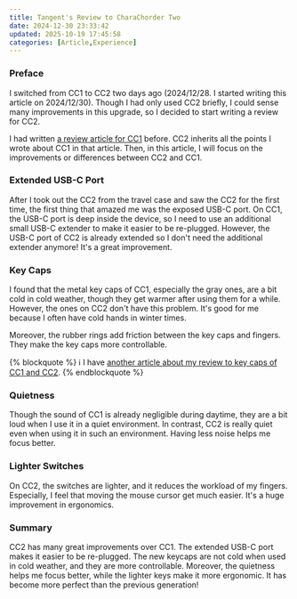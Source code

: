 ```yaml
---
title: Tangent's Review to CharaChorder Two
date: 2024-12-30 23:33:42
updated: 2025-10-19 17:45:58
categories: [Article,Experience]
---
```


### Preface

I switched from CC1 to CC2 two days ago (2024/12/28. I started writing this article on 2024/12/30). Though I had only used CC2 briefly, I could sense many improvements in this upgrade, so I decided to start writing a review for CC2.

I had written <a href="{% post_path tangent-s-review-to-charachorder-one %}">a review article for CC1</a> before. CC2 inherits all the points I wrote about CC1 in that article. Then, in this article, I will focus on the improvements or differences between CC2 and CC1.

### Extended USB-C Port

After I took out the CC2 from the travel case and saw the CC2 for the first time, the first thing that amazed me was the exposed USB-C port. On CC1, the USB-C port is deep inside the device, so I need to use an additional small USB-C extender to make it easier to be re-plugged. However, the USB-C port of CC2 is already extended so I don't need the additional extender anymore! It's a great improvement.

### Key Caps

I found that the metal key caps of CC1, especially the gray ones, are a bit cold in cold weather, though they get warmer after using them for a while. However, the ones on CC2 don't have this problem. It's good for me because I often have cold hands in winter times.

Moreover, the rubber rings add friction between the key caps and fingers. They make the key caps more controllable.

{% blockquote %}
:information_source: I have <a href="{% post_path tangent-s-review-to-key-caps-of-charachorder-one-and-charachorder-two %}">another article about my review to key caps of CC1 and CC2</a>.
{% endblockquote %}

### Quietness

Though the sound of CC1 is already negligible during daytime, they are a bit loud when I use it in a quiet environment. In contrast, CC2 is really quiet even when using it in such an environment. Having less noise helps me focus better.

### Lighter Switches 

On CC2, the switches are lighter, and it reduces the workload of my fingers. Especially, I feel that moving the mouse cursor get much easier. It's a huge improvement in ergonomics.

### Summary

CC2 has many great improvements over CC1. The extended USB-C port makes it easier to be re-plugged. The new keycaps are not cold when used in cold weather, and they are more controllable. Moreover, the quietness helps me focus better, while the lighter keys make it more ergonomic. It has become more perfect than the previous generation!
